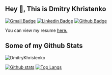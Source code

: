 ## Hey 👋, This is Dmitry Khristenko
[![Gmail Badge](https://img.shields.io/badge/-dmitrykhrist@gmail.com-c14438?style=flat&logo=Gmail&logoColor=white&link=mailto:dmitrykhrist@gmail.com)](mailto:dmitrykhrist@gmail.com) 
[![Linkedin Badge](https://img.shields.io/badge/-dmitry-khristenko-43159a10a/-0072b1?style=flat&logo=Linkedin&logoColor=white&link=https://www.linkedin.com/in/dmitry-khristenko-43159a10a/)](https://www.linkedin.com/in/dmitry-khristenko-43159a10a/) [![Github Badge](https://img.shields.io/badge/-DmitryKhristenko-grey?style=flat&logo=github&logoColor=white&link=https://github.com/DmitryKhristenko/)](https://www.github.com/DmitryKhristenko/) <p align='left'> You can view my resume <a href='https://drive.google.com/file/d/1tZzi_cdb74K7f-QKfiIINGYh7sjyGwiV/view?usp=sharing ' target=_blank><u>here</u>.</a></p>
## Some of my Github Stats
<p align=left> <img src=https://komarev.com/ghpvc/?username=DmitryKhristenko alt=DmitryKhristenko /> </p>

[![Github stats](https://github-readme-stats.vercel.app/api?username=DmitryKhristenko&show_icons=true&include_all_commits=true)](https://github.com/DmitryKhristenko/github-readme-stats)
[![Top Langs](https://github-readme-stats.vercel.app/api/top-langs/?username=DmitryKhristenko&layout=compact)](https://github.com/DmitryKhristenko/github-readme-stats)
 
